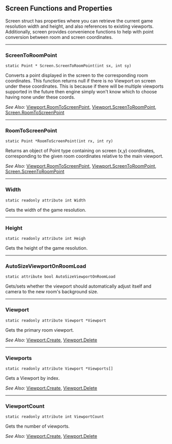 ## Screen Functions and Properties

Screen struct has properties where you can retrieve the current game resolution width and height, and also references to existing viewports. Additionally, screen provides convenience functions to help with point conversion between room and screen coordinates. 

---

### ScreenToRoomPoint

    static Point * Screen.ScreenToRoomPoint(int sx, int sy)

Converts a point displayed in the screen to the corresponding room coordinates. This function returns null if there is no Viewport on screen under these coordinates. This is because if there will be multiple viewports supported in the future then engine simply won't know which to choose having none under these coords.

*See Also:* [Viewport.RoomToScreenPoint](Viewport#roomtoscreenpoint), [Viewport.ScreenToRoomPoint](Viewport#screentoroompoint), [Screen.RoomToScreenPoint](Screen#roomtoscreenpoint)

---

### RoomToScreenPoint

    static Point *RoomToScreenPoint(int rx, int ry)

Returns an object of Point type containing on screen (x,y) coordinates, corresponding to the given room coordinates relative to the main viewport.

*See Also:* [Viewport.RoomToScreenPoint](Viewport#roomtoscreenpoint), [Viewport.ScreenToRoomPoint](Viewport#screentoroompoint), [Screen.ScreenToRoomPoint](Screen#screentoroompoint)

---

### Width

    static readonly attribute int Width

Gets the width of the game resolution.

---

### Height

    static readonly attribute int Heigh

Gets the height of the game resolution.

---

### AutoSizeViewportOnRoomLoad

    static attribute bool AutoSizeViewportOnRoomLoad

Gets/sets whether the viewport should automatically adjust itself and camera to the new room's background size.

---

### Viewport

    static readonly attribute Viewport *Viewport

Gets the primary room viewport.

*See Also:* [Viewport.Create](Viewport#create), [Viewport.Delete](Viewport#delete)

---

### Viewports

    static readonly attribute Viewport *Viewports[]

Gets a Viewport by index.

*See Also:* [Viewport.Create](Viewport#create), [Viewport.Delete](Viewport#delete)

---

### ViewportCount

    static readonly attribute int ViewportCount

Gets the number of viewports.

*See Also:* [Viewport.Create](Viewport#create), [Viewport.Delete](Viewport#delete)